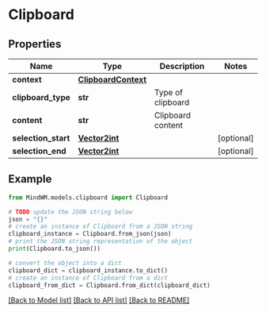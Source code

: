 # Clipboard


## Properties

Name | Type | Description | Notes
------------ | ------------- | ------------- | -------------
**context** | [**ClipboardContext**](ClipboardContext.md) |  | 
**clipboard_type** | **str** | Type of clipboard | 
**content** | **str** | Clipboard content | 
**selection_start** | [**Vector2int**](Vector2int.md) |  | [optional] 
**selection_end** | [**Vector2int**](Vector2int.md) |  | [optional] 

## Example

```python
from MindWM.models.clipboard import Clipboard

# TODO update the JSON string below
json = "{}"
# create an instance of Clipboard from a JSON string
clipboard_instance = Clipboard.from_json(json)
# print the JSON string representation of the object
print(Clipboard.to_json())

# convert the object into a dict
clipboard_dict = clipboard_instance.to_dict()
# create an instance of Clipboard from a dict
clipboard_from_dict = Clipboard.from_dict(clipboard_dict)
```
[[Back to Model list]](../README.md#documentation-for-models) [[Back to API list]](../README.md#documentation-for-api-endpoints) [[Back to README]](../README.md)


